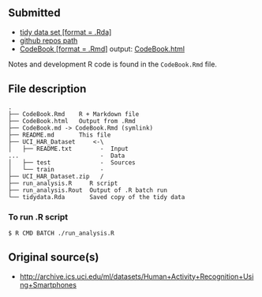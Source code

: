 


## Submitted


- [tidy data set [format = .Rda]](https://github.com/dpcrook/SR_Foundations_DS_Fall_2015/blob/master/part4_data_wrangling/project/tidydata.Rda?raw=true)
- [github repos path](https://github.com/dpcrook/SR_Foundations_DS_Fall_2015/tree/master/part4_data_wrangling/project)
- [CodeBook [format = .Rmd]](https://github.com/dpcrook/SR_Foundations_DS_Fall_2015/blob/master/part4_data_wrangling/project/CodeBook.Rmd)  output: [CodeBook.html](http://github.crookster.org/SR_Foundations_DS_Fall_2015/part4_data_wrangling/project/CodeBook.html) 


Notes and development R code is found in the `CodeBook.Rmd` file.


## File description

``` {text}
.
├── CodeBook.Rmd    R + Markdown file 
├── CodeBook.html   Output from .Rmd
├── CodeBook.md -> CodeBook.Rmd (symlink)
├── README.md       This file
├── UCI_HAR_Dataset     <-\ 
│   ├── README.txt        -  Input  
...                       -  Data
│   ├── test              -  Sources
│   └── train             - 
├── UCI_HAR_Dataset.zip   /
├── run_analysis.R     R script
├── run_analysis.Rout  Output of .R batch run
└── tidydata.Rda       Saved copy of the tidy data
```



### To run .R script

``` {bash}
$ R CMD BATCH ./run_analysis.R
```


## Original source(s)

- http://archive.ics.uci.edu/ml/datasets/Human+Activity+Recognition+Using+Smartphones
